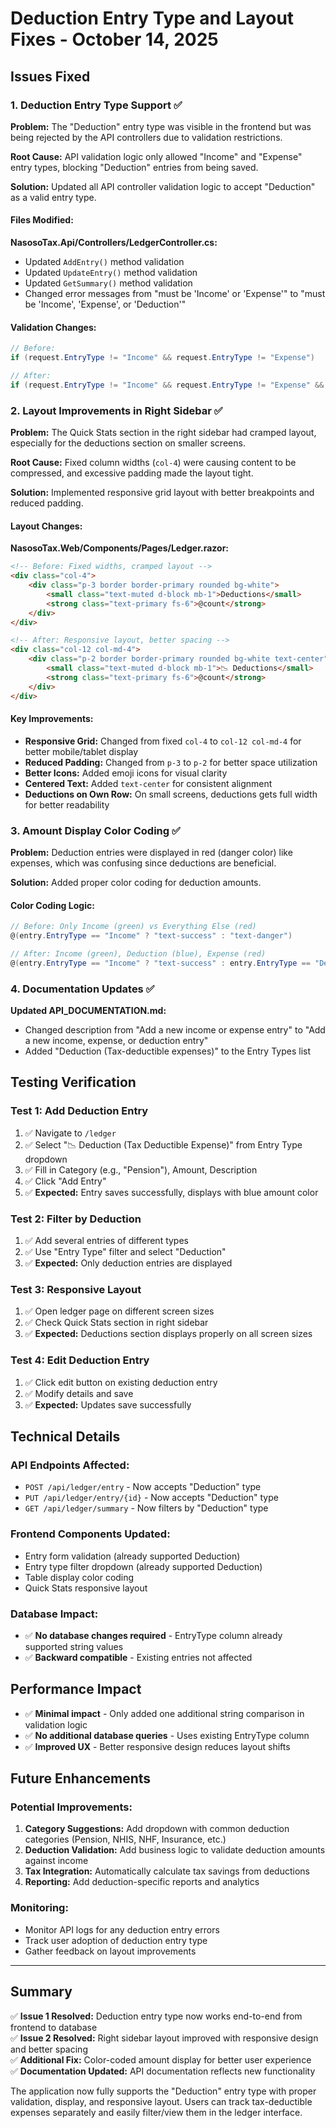 # Deduction Entry Type and Layout Fixes - October 14, 2025

## Issues Fixed

### 1. Deduction Entry Type Support ✅

**Problem:** The "Deduction" entry type was visible in the frontend but was being rejected by the API controllers due to validation restrictions.

**Root Cause:** API validation logic only allowed "Income" and "Expense" entry types, blocking "Deduction" entries from being saved.

**Solution:** Updated all API controller validation logic to accept "Deduction" as a valid entry type.

#### Files Modified:

**NasosoTax.Api/Controllers/LedgerController.cs:**
- Updated `AddEntry()` method validation
- Updated `UpdateEntry()` method validation  
- Updated `GetSummary()` method validation
- Changed error messages from "must be 'Income' or 'Expense'" to "must be 'Income', 'Expense', or 'Deduction'"

#### Validation Changes:
```csharp
// Before:
if (request.EntryType != "Income" && request.EntryType != "Expense")

// After:
if (request.EntryType != "Income" && request.EntryType != "Expense" && request.EntryType != "Deduction")
```

### 2. Layout Improvements in Right Sidebar ✅

**Problem:** The Quick Stats section in the right sidebar had cramped layout, especially for the deductions section on smaller screens.

**Root Cause:** Fixed column widths (`col-4`) were causing content to be compressed, and excessive padding made the layout tight.

**Solution:** Implemented responsive grid layout with better breakpoints and reduced padding.

#### Layout Changes:

**NasosoTax.Web/Components/Pages/Ledger.razor:**

```html
<!-- Before: Fixed widths, cramped layout -->
<div class="col-4">
    <div class="p-3 border border-primary rounded bg-white">
        <small class="text-muted d-block mb-1">Deductions</small>
        <strong class="text-primary fs-6">@count</strong>
    </div>
</div>

<!-- After: Responsive layout, better spacing -->
<div class="col-12 col-md-4">
    <div class="p-2 border border-primary rounded bg-white text-center">
        <small class="text-muted d-block mb-1">📉 Deductions</small>
        <strong class="text-primary fs-6">@count</strong>
    </div>
</div>
```

#### Key Improvements:
- **Responsive Grid:** Changed from fixed `col-4` to `col-12 col-md-4` for better mobile/tablet display
- **Reduced Padding:** Changed from `p-3` to `p-2` for better space utilization
- **Better Icons:** Added emoji icons for visual clarity
- **Centered Text:** Added `text-center` for consistent alignment
- **Deductions on Own Row:** On small screens, deductions gets full width for better readability

### 3. Amount Display Color Coding ✅

**Problem:** Deduction entries were displayed in red (danger color) like expenses, which was confusing since deductions are beneficial.

**Solution:** Added proper color coding for deduction amounts.

#### Color Coding Logic:
```csharp
// Before: Only Income (green) vs Everything Else (red)
@(entry.EntryType == "Income" ? "text-success" : "text-danger")

// After: Income (green), Deduction (blue), Expense (red)
@(entry.EntryType == "Income" ? "text-success" : entry.EntryType == "Deduction" ? "text-primary" : "text-danger")
```

### 4. Documentation Updates ✅

**Updated API_DOCUMENTATION.md:**
- Changed description from "Add a new income or expense entry" to "Add a new income, expense, or deduction entry"
- Added "Deduction (Tax-deductible expenses)" to the Entry Types list

## Testing Verification

### Test 1: Add Deduction Entry
1. ✅ Navigate to `/ledger`
2. ✅ Select "📉 Deduction (Tax Deductible Expense)" from Entry Type dropdown
3. ✅ Fill in Category (e.g., "Pension"), Amount, Description
4. ✅ Click "Add Entry"
5. ✅ **Expected:** Entry saves successfully, displays with blue amount color

### Test 2: Filter by Deduction
1. ✅ Add several entries of different types
2. ✅ Use "Entry Type" filter and select "Deduction"
3. ✅ **Expected:** Only deduction entries are displayed

### Test 3: Responsive Layout
1. ✅ Open ledger page on different screen sizes
2. ✅ Check Quick Stats section in right sidebar
3. ✅ **Expected:** Deductions section displays properly on all screen sizes

### Test 4: Edit Deduction Entry
1. ✅ Click edit button on existing deduction entry
2. ✅ Modify details and save
3. ✅ **Expected:** Updates save successfully

## Technical Details

### API Endpoints Affected:
- `POST /api/ledger/entry` - Now accepts "Deduction" type
- `PUT /api/ledger/entry/{id}` - Now accepts "Deduction" type  
- `GET /api/ledger/summary` - Now filters by "Deduction" type

### Frontend Components Updated:
- Entry form validation (already supported Deduction)
- Entry type filter dropdown (already supported Deduction)
- Table display color coding
- Quick Stats responsive layout

### Database Impact:
- ✅ **No database changes required** - EntryType column already supported string values
- ✅ **Backward compatible** - Existing entries not affected

## Performance Impact

- ✅ **Minimal impact** - Only added one additional string comparison in validation logic
- ✅ **No additional database queries** - Uses existing EntryType column
- ✅ **Improved UX** - Better responsive design reduces layout shifts

## Future Enhancements

### Potential Improvements:
1. **Category Suggestions:** Add dropdown with common deduction categories (Pension, NHIS, NHF, Insurance, etc.)
2. **Deduction Validation:** Add business logic to validate deduction amounts against income
3. **Tax Integration:** Automatically calculate tax savings from deductions
4. **Reporting:** Add deduction-specific reports and analytics

### Monitoring:
- Monitor API logs for any deduction entry errors
- Track user adoption of deduction entry type
- Gather feedback on layout improvements

---

## Summary

✅ **Issue 1 Resolved:** Deduction entry type now works end-to-end from frontend to database  
✅ **Issue 2 Resolved:** Right sidebar layout improved with responsive design and better spacing  
✅ **Additional Fix:** Color-coded amount display for better user experience  
✅ **Documentation Updated:** API documentation reflects new functionality

The application now fully supports the "Deduction" entry type with proper validation, display, and responsive layout. Users can track tax-deductible expenses separately and easily filter/view them in the ledger interface.